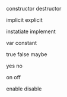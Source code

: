 constructor destructor

implicit explicit

instatiate implement

var constant

true false maybe

yes no

on off

enable disable
